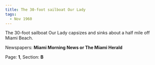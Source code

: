 ```yaml
---  
title: The 30-foot sailboat Our Lady  
tags:  
  - Nov 1960  
---  
```

  
The 30-foot sailboat Our Lady capsizes and sinks about a half mile off Miami Beach.  
  
Newspapers: **Miami Morning News or The Miami Herald**  
  
Page: **1**, Section: **B** 
